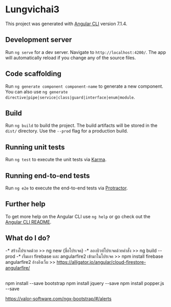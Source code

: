 # Lungvichai3

This project was generated with [Angular CLI](https://github.com/angular/angular-cli) version 7.1.4.

## Development server

Run `ng serve` for a dev server. Navigate to `http://localhost:4200/`. The app will automatically reload if you change any of the source files.

## Code scaffolding

Run `ng generate component component-name` to generate a new component. You can also use `ng generate directive|pipe|service|class|guard|interface|enum|module`.

## Build

Run `ng build` to build the project. The build artifacts will be stored in the `dist/` directory. Use the `--prod` flag for a production build.

## Running unit tests

Run `ng test` to execute the unit tests via [Karma](https://karma-runner.github.io).

## Running end-to-end tests

Run `ng e2e` to execute the end-to-end tests via [Protractor](http://www.protractortest.org/).

## Further help

To get more help on the Angular CLI use `ng help` or go check out the [Angular CLI README](https://github.com/angular/angular-cli/blob/master/README.md).

## What do I do?
-* สร้างโปรเจคด้วย                                                >> ng new {ชื่อโปรเจค}
-* ลองบิวท์โปรเจคด้วยคำสั่ง                                         >> ng build --prod
-* เริ่มเอา firebase และ angularfire2 เข้ามาในโปรเจค                >> npm install firebase angularfire2
    อ้างอิงเว็บ >> https://alligator.io/angular/cloud-firestore-angularfire/
    
<br> npm install --save bootstrap
npm install jquery --save
npm install popper.js --save

https://valor-software.com/ngx-bootstrap/#/alerts
